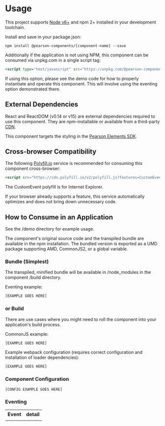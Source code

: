 # Usage

This project supports [Node v6+](https://nodejs.org) and npm 2+ installed in your development toolchain.

Install and save in your package.json:

    npm install @pearson-components/[component-name] --save

Additionally if the application is not using NPM, this component can be consumed via unpkg.com in a single script tag:

```html
<script type="text/javascript" src="https://unpkg.com/@pearson-components/coach-mark@0.5.0/build/dist.coach-mark.js"></script>
```

If using this option, please see the demo code for how to properly instantiate and operate this component.  This will involve using the
eventing option demonstrated there.

## External Dependencies

React and ReactDOM (v0.14 or v15) are external dependencies required to use this component. They are npm-installable or
available from a third-party [CDN](https://cdnjs.com/libraries/react/).

This component targets the styling in the [Pearson Elements SDK](https://www.npmjs.com/package/pearson-elements).

## Cross-browser Compatibility

The following [Polyfill.io](https://cdn.polyfill.io/v2/docs/examples) service is recommended for consuming this
component cross-browser:

```html
<script src="https://cdn.polyfill.io/v2/polyfill.js?features=CustomEvent"></script>
```

The CustomEvent polyfill is for Internet Explorer.

If your browser already supports a feature, this service automatically optimizes and does not bring down unnecessary code.

## How to Consume in an Application

See the /demo directory for example usage.

The component's original source code and the transpiled bundle are available in the npm installation. The bundled version
 is exported as a UMD package supporting AMD, CommonJS2, or a global variable.

### Bundle (Simplest)

The transpiled, minified bundle will be available in /node_modules in the component /build directory.

Eventing example:

```js
[EXAMPLE GOES HERE]
```

### or Build

There are use cases where you might need to roll the component into your application's build process.

CommonJS example:

```js
[EXAMPLE GOES HERE]
```

Example webpack configuration (requires correct configuration and installation of loader dependencies):

```js
[EXAMPLE GOES HERE]
```

### Component Configuration

    [CONFIG EXAMPLE GOES HERE]

### Eventing

<table>
    <tr>
        <th>Event</th><th>detail</th>
    </tr
    <tr>
        <td></td><td></td>
    </tr>
</table>
